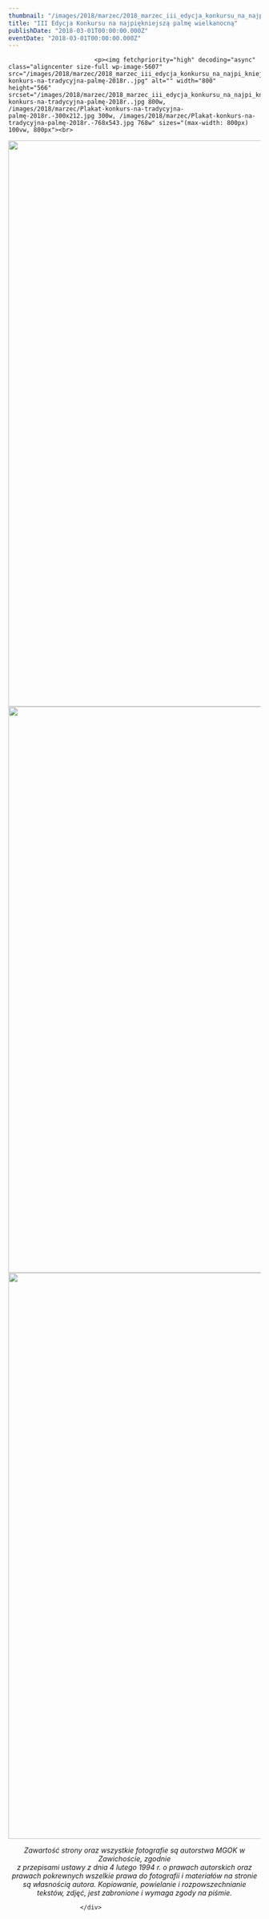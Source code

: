 ```yaml
---
thumbnail: "/images/2018/marzec/2018_marzec_iii_edycja_konkursu_na_najpi_kniejsz_palm_wielkanocn_2018_03_iii_edycja_konkursu_na_najpi_kniejsz_palm_wielkanocn_Plakat-konkurs-na-tradycyjna-palmę-2018r..jpg"
title: "III Edycja Konkursu na najpiękniejszą palmę wielkanocną"
publishDate: "2018-03-01T00:00:00.000Z"
eventDate: "2018-03-01T00:00:00.000Z"
---
```


<div class="entry-content">
							
							<p><img fetchpriority="high" decoding="async" class="aligncenter size-full wp-image-5607" src="/images/2018/marzec/2018_marzec_iii_edycja_konkursu_na_najpi_kniejsz_palm_wielkanocn_2018_03_iii_edycja_konkursu_na_najpi_kniejsz_palm_wielkanocn_Plakat-konkurs-na-tradycyjna-palmę-2018r..jpg" alt="" width="800" height="566" srcset="/images/2018/marzec/2018_marzec_iii_edycja_konkursu_na_najpi_kniejsz_palm_wielkanocn_2018_03_iii_edycja_konkursu_na_najpi_kniejsz_palm_wielkanocn_Plakat-konkurs-na-tradycyjna-palmę-2018r..jpg 800w, /images/2018/marzec/Plakat-konkurs-na-tradycyjna-palmę-2018r.-300x212.jpg 300w, /images/2018/marzec/Plakat-konkurs-na-tradycyjna-palmę-2018r.-768x543.jpg 768w" sizes="(max-width: 800px) 100vw, 800px"><br>
<img decoding="async" class="aligncenter size-full wp-image-5608" src="/images/2018/marzec/2018_marzec_iii_edycja_konkursu_na_najpi_kniejsz_palm_wielkanocn_2018_03_iii_edycja_konkursu_na_najpi_kniejsz_palm_wielkanocn_Regulamin-konkursu-na-palme-wielkanocną-1.jpg" alt="" width="800" height="1131" srcset="/images/2018/marzec/2018_marzec_iii_edycja_konkursu_na_najpi_kniejsz_palm_wielkanocn_2018_03_iii_edycja_konkursu_na_najpi_kniejsz_palm_wielkanocn_Regulamin-konkursu-na-palme-wielkanocną-1.jpg 800w, /images/2018/marzec/Regulamin-konkursu-na-palme-wielkanocną-1-212x300.jpg 212w, /images/2018/marzec/Regulamin-konkursu-na-palme-wielkanocną-1-768x1086.jpg 768w, /images/2018/marzec/Regulamin-konkursu-na-palme-wielkanocną-1-724x1024.jpg 724w" sizes="(max-width: 800px) 100vw, 800px"><br>
<img decoding="async" class="aligncenter size-full wp-image-5609" src="/images/2018/marzec/2018_marzec_iii_edycja_konkursu_na_najpi_kniejsz_palm_wielkanocn_2018_03_iii_edycja_konkursu_na_najpi_kniejsz_palm_wielkanocn_Regulamin-konkursu-na-palme-wielkanocną-2.jpg" alt="" width="800" height="1131" srcset="/images/2018/marzec/2018_marzec_iii_edycja_konkursu_na_najpi_kniejsz_palm_wielkanocn_2018_03_iii_edycja_konkursu_na_najpi_kniejsz_palm_wielkanocn_Regulamin-konkursu-na-palme-wielkanocną-2.jpg 800w, /images/2018/marzec/Regulamin-konkursu-na-palme-wielkanocną-2-212x300.jpg 212w, /images/2018/marzec/Regulamin-konkursu-na-palme-wielkanocną-2-768x1086.jpg 768w, /images/2018/marzec/Regulamin-konkursu-na-palme-wielkanocną-2-724x1024.jpg 724w" sizes="(max-width: 800px) 100vw, 800px"><br>
<img loading="lazy" decoding="async" class="aligncenter size-full wp-image-5610" src="/images/2018/marzec/2018_marzec_iii_edycja_konkursu_na_najpi_kniejsz_palm_wielkanocn_2018_03_iii_edycja_konkursu_na_najpi_kniejsz_palm_wielkanocn_Regulamin-konkursu-na-palme-wielkanocną-3.jpg" alt="" width="800" height="1131" srcset="/images/2018/marzec/2018_marzec_iii_edycja_konkursu_na_najpi_kniejsz_palm_wielkanocn_2018_03_iii_edycja_konkursu_na_najpi_kniejsz_palm_wielkanocn_Regulamin-konkursu-na-palme-wielkanocną-3.jpg 800w, /images/2018/marzec/Regulamin-konkursu-na-palme-wielkanocną-3-212x300.jpg 212w, /images/2018/marzec/Regulamin-konkursu-na-palme-wielkanocną-3-768x1086.jpg 768w, /images/2018/marzec/Regulamin-konkursu-na-palme-wielkanocną-3-724x1024.jpg 724w" sizes="(max-width: 800px) 100vw, 800px"></p>
<p style="text-align: center;"><em>Zawartość strony oraz wszystkie fotografie są autorstwa MGOK w Zawichoście, zgodnie</em><br>
<em> z przepisami ustawy z dnia 4 lutego 1994 r. o prawach autorskich oraz prawach pokrewnych wszelkie prawa do fotografii i materiałów na stronie są własnością autora. Kopiowanie, powielanie i rozpowszechnianie tekstów, zdjęć, jest zabronione i wymaga zgody na piśmie.</em></p>
						
						</div>
